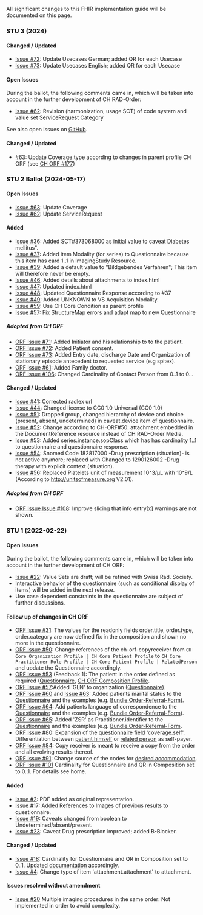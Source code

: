 
All significant changes to this FHIR implementation guide will be documented on this page.   

### STU 3 (2024)
#### Changed / Updated 
* [Issue #72](https://github.com/hl7ch/ch-rad-order/issues/72): Update Usecases German; added QR for each Usecase
* [Issue #73](https://github.com/hl7ch/ch-rad-order/issues/73): Update Usecases English; added QR for each Usecase

#### Open Issues
During the ballot, the following comments came in, which will be taken into account in the further development of CH RAD-Order:

* [Issue #62](https://github.com/hl7ch/ch-rad-order/issues/62): Revision (harmonization, usage SCT) of code system and value set ServiceRequest Category

See also open issues on [GitHub](https://github.com/hl7ch/ch-rad-order/issues).

#### Changed / Updated 
* [#63](https://github.com/hl7ch/ch-rad-order/issues/63): Update Coverage.type according to changes in parent profile CH ORF (see [CH ORF #177](https://github.com/hl7ch/ch-orf/issues/177))

### STU 2 Ballot (2024-05-17)
#### Open Issues
* [Issue #63](https://github.com/hl7ch/ch-rad-order/issues/62): Update Coverage
* [Issue #62](https://github.com/hl7ch/ch-rad-order/issues/63): Update ServiceRequest

#### Added
* [Issue #36](https://github.com/hl7ch/ch-rad-order/issues/36): Added  SCT#373068000 as initial value to caveat Diabetes mellitus".
* [Issue #37](https://github.com/hl7ch/ch-rad-order/issues/37): Added item Modality (for series) to Questionnaire because this item has card 1..1 in ImagingStudy Resource.
* [Issue #39](https://github.com/hl7ch/ch-rad-order/issues/39): Added a default value to "Bildgebendes Verfahren"; This item will therefore never be empty.
* [Issue #46](https://github.com/hl7ch/ch-rad-order/issues/47): Added details about attachments to index.html
* [Issue #47](https://github.com/hl7ch/ch-rad-order/issues/47): Updated index.html
* [Issue #48](https://github.com/hl7ch/ch-rad-order/issues/48): Updated Questionnaire Response according to #37
* [Issue #49](https://github.com/hl7ch/ch-rad-order/issues/49): Added UNKNOWN to VS Acquisition Modality.
* [Issue #59](https://github.com/hl7ch/ch-rad-order/issues/59): Use CH Core Condition as parent profile
* [Issue #57](https://github.com/hl7ch/ch-rad-order/issues/57): Fix StructureMap errors and adapt map to new Questionnaire


##### Adopted from CH ORF
* [ORF Issue #71](https://github.com/hl7ch/ch-orf/issues/71): Added Initiator and his relationship to to the patient.
* [ORF Issue #72](https://github.com/hl7ch/ch-orf/issues/72): Added Patient consent.
* [ORF Issue #73](https://github.com/hl7ch/ch-orf/issues/73): Added Entry date, discharge Date and Organization of stationary episode antecedent to requested service (e.g spitex).
* [ORF Issue #61](https://github.com/hl7ch/ch-orf/issues/61): Added Family doctor.
* [ORF Issue #106](https://github.com/hl7ch/ch-orf/issues/106): Changed Cardinality of Contact Person from 0..1 to 0..*.* 

#### Changed / Updated
* [Issue #41](https://github.com/hl7ch/ch-rad-order/issues/41): Corrected radlex url
* [Issue #44](https://github.com/hl7ch/ch-rad-order/issues/44): Changed license to CC0 1.0 Universal (CC0 1.0)
* [Issue #51](https://github.com/hl7ch/ch-rad-order/issues/51): Dropped group, changed hierarchy of device and choice (present, absent, undetermined) in caveat.device item of questionnaire.
* [Issue #52](https://github.com/hl7ch/ch-rad-order/issues/52): Change according to CH-ORF#50: attachment embedded in the DocumentReference resource instead of CH RAD-Order Media.
* [Issue #53](https://github.com/hl7ch/ch-rad-order/issues/53): Added series.instance.sopClass which has has cardinality 1..1 to questionnaire and questionnaire response.
* [Issue #54](https://github.com/hl7ch/ch-rad-order/issues/54): Snomed Code 182817000 -Drug prescription (situation)- is not active anymore; replaced with Changed to 1290126002 -Drug therapy with explicit context (situation).
* [Issue #56](https://github.com/hl7ch/ch-rad-order/issues/56): Replaced Platelets unit of measurement 10^3/µL with 10^9/L (According to http://unitsofmeasure.org V2.01).

##### Adopted from CH ORF
* [ORF Issue Issue #108](https://github.com/hl7ch/ch-orf/issues/108): Improve slicing that info entry[x] warnings are not shown.

### STU 1 (2022-02-22)

#### Open Issues
During the ballot, the following comments came in, which will be taken into account in the further development of CH ORF:

* [Issue #22](https://github.com/hl7ch/ch-rad-order/issues/22): Value Sets are draft; will be refined with Swiss Rad. Society. 
* Interactive behavior of the questionnaire (such as conditional display of items) will be added in the next release.
* Use case dependent constraints in the questionnaire are subject of further discussions.

#### Follow up of changes in CH ORF
* [ORF Issue #31](https://github.com/hl7ch/ch-rad-order/issues/31): The values for the readonly fields order.title, order.type, order.category are now defined fix in the composition and shown no more in the questionnaire. 
* [ORF Issue #50](https://github.com/hl7ch/ch-rad-order/issues/50): Change references of the ch-orf-copyreceiver from `CH Core Organization Profile | CH Core Patient Profile` to `CH Core Practitioner Role Profile | CH Core Patient Profile | RelatedPerson` and update the Questionnaire accordingly.
* [ORF Issue #53](https://github.com/hl7ch/ch-rad-order/issues/53) (Feedback 1): The patient in the order defined as required ([Questionnaire](http://build.fhir.org/ig/hl7ch/ch-orf/Questionnaire-order-referral-form.html), [CH ORF Composition Profile](http://build.fhir.org/ig/hl7ch/ch-orf/StructureDefinition-ch-orf-composition.html).
* [ORF Issue #57](https://github.com/hl7ch/ch-rad-order/issues/57):Added 'GLN' to organization ([Questionnaire](http://build.fhir.org/ig/hl7ch/ch-orf/Questionnaire-order-referral-form.html)).
* [ORF Issue #60](https://github.com/hl7ch/ch-rad-order/issues/60) and [Issue #63](https://github.com/hl7ch/ch-rad-order/issues/63):   Added patients marital status to the [Questionnaire](http://build.fhir.org/ig/hl7ch/ch-orf/Questionnaire-order-referral-form.html) and the examples (e.g. [Bundle Order-Referral-Form](http://build.fhir.org/ig/hl7ch/ch-orf/Bundle-bundle-order-referral-form.html)).
* [ORF Issue #64](https://github.com/hl7ch/ch-rad-order/issues/64): Add patients language of correspondence to the [Questionnaire](http://build.fhir.org/ig/hl7ch/ch-orf/Questionnaire-order-referral-form.html) and the examples (e.g. [Bundle Order-Referral-Form](http://build.fhir.org/ig/hl7ch/ch-orf/Bundle-bundle-order-referral-form.html)).
* [ORF Issue #65](https://github.com/hl7ch/ch-rad-order/issues/65): Added 'ZSR' as Practitioner.identifier to the [Questionnaire](http://build.fhir.org/ig/hl7ch/ch-orf/Questionnaire-order-referral-form.html) and the examples (e.g. [Bundle Order-Referral-Form](http://build.fhir.org/ig/hl7ch/ch-orf/Bundle-bundle-order-referral-form.html).
* [ORF Issue #80](https://github.com/hl7ch/ch-rad-order/issues/80): Expansion of the [questionnaire](http://build.fhir.org/ig/hl7ch/ch-orf/Questionnaire-order-referral-form.html) field 'coverage.self'. Differentiation between [patient himself](http://build.fhir.org/ig/hl7ch/ch-orf/Coverage-CoverageSelfPatient.html) or [related person](http://build.fhir.org/ig/hl7ch/ch-orf/Coverage-CoverageSelfRelatedPerson.html) as self-payer.
* [ORF Issue #84](https://github.com/hl7ch/ch-rad-order/issues/84): Copy receiver is meant to receive a copy from the order and all evolving results thereof.
* [ORF Issue #91](https://github.com/hl7ch/ch-rad-order/issues/91): Change source of the codes for [desired accommodation](http://build.fhir.org/ig/hl7ch/ch-orf/ValueSet-ch-orf-vs-desiredaccommodation.html).
* [ORF Issue #101](https://github.com/hl7ch/ch-rad-order/issues/101) Cardinality for Questionnaire and QR in Composition set to 0..1. For details see home.

#### Added
* [Issue #2](https://github.com/hl7ch/ch-rad-order/issues/2): PDF added as original representation.
* [Issue #17](https://github.com/hl7ch/ch-rad-order/issues/17): Added References to Images of previous results to questionnaire.
* [Issue #19](https://github.com/hl7ch/ch-rad-order/issues/19): Caveats changed from boolean to Undetermined/absent/present.
* [Issue #23](https://github.com/hl7ch/ch-rad-order/issues/23): Caveat Drug prescription improved; added B-Blocker.

#### Changed / Updated
* [Issue #18](https://github.com/hl7ch/ch-rad-order/issues/18): Cardinality for Questionnaire and QR in Composition set to 0..1. Updated [documentation](http://fhir.ch/ighttp://build.fhir.org/ig/hl7ch/ch-orf/index.html) accordingly.
* [Issue #4](https://github.com/hl7ch/ch-rad-order/issues/4): Change type of item 'attachment.attachment' to attachment.

#### Issues resolved without amendment
 * [Issue #20](https://github.com/hl7ch/ch-rad-order/issues/20) Multiple imaging procedures in the same order: Not implemented in order to avoid complexity. 
